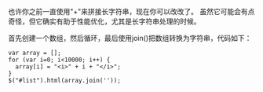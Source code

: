 也许你之前一直使用"+"来拼接长字符串，现在你可以改改了。
虽然它可能会有点奇怪，但它确实有助于性能优化，尤其是长字符串处理的时候。

首先创建一个数组，然后循环，最后使用join()把数组转换为字符串，代码如下：

    var array = [];
    for (var i=0; i<10000; i++) {
      array[i] = "<i>" + i + "</i>";
    }
    $("#list").html(array.join(''));

